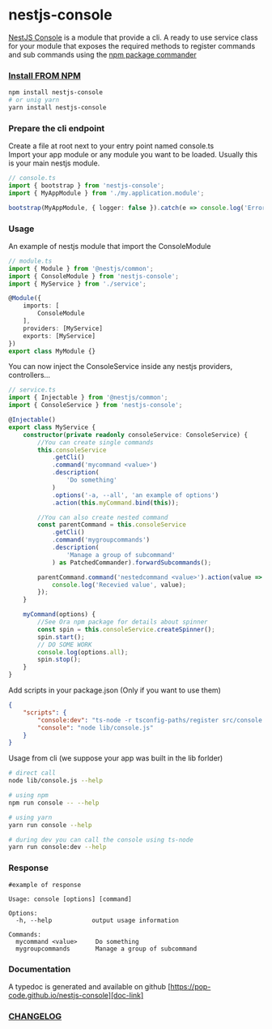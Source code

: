 # nestjs-console

[NestJS Console][doc-link] is a module that provide a cli. A ready to use service class for your module that exposes the required methods to register commands and sub commands using the [npm package commander][commander-link]

### [Install FROM NPM][npm]

```bash
npm install nestjs-console
# or unig yarn
yarn install nestjs-console
```

### Prepare the cli endpoint

Create a file at root next to your entry point named console.ts  
Import your app module or any module you want to be loaded. Usually this is your main nestjs module.

```ts
// console.ts
import { bootstrap } from 'nestjs-console';
import { MyAppModule } from './my.application.module';

bootstrap(MyAppModule, { logger: false }).catch(e => console.log('Error', e));
```

### Usage

An example of nestjs module that import the ConsoleModule

```ts
// module.ts
import { Module } from '@nestjs/common';
import { ConsoleModule } from 'nestjs-console';
import { MyService } from './service';

@Module({
    imports: [
        ConsoleModule
    ],
    providers: [MyService]
    exports: [MyService]
})
export class MyModule {}
```

You can now inject the ConsoleService inside any nestjs providers, controllers...

```ts
// service.ts
import { Injectable } from '@nestjs/common';
import { ConsoleService } from 'nestjs-console';

@Injectable()
export class MyService {
    constructor(private readonly consoleService: ConsoleService) {
        //You can create single commands
        this.consoleService
            .getCli()
            .command('mycommand <value>')
            .description(
                'Do something'
            )
            .options('-a, --all', 'an example of options')
            .action(this.myCommand.bind(this));

        //You can also create nested command
        const parentCommand = this.consoleService
            .getCli()
            .command('mygroupcommands')
            .description(
                'Manage a group of subcommand'
            ) as PatchedCommander).forwardSubcommands();

        parentCommand.command('nestedcommand <value>').action(value => {
            console.log('Recevied value', value);
        });
    }

    myCommand(options) {
        //See Ora npm package for details about spinner
        const spin = this.consoleService.createSpinner();
        spin.start();
        // DO SOME WORK
        console.log(options.all);
        spin.stop();
    }
}
```

Add scripts in your package.json (Only if you want to use them)

```json
{
    "scripts": {
        "console:dev": "ts-node -r tsconfig-paths/register src/console.ts",
        "console": "node lib/console.js"
    }
}
```

Usage from cli (we suppose your app was built in the lib forlder)

```bash
# direct call
node lib/console.js --help

# using npm
npm run console -- --help

# using yarn
yarn run console --help

# during dev you can call the console using ts-node
yarn run console:dev --help
```

### Response

```
#example of response

Usage: console [options] [command]

Options:
  -h, --help           output usage information

Commands:
  mycommand <value>     Do something
  mygroupcommands       Manage a group of subcommand
```

### Documentation

A typedoc is generated and available on github [https://pop-code.github.io/nestjs-console][doc-link]

### [CHANGELOG][changelog]

[npm]: https://www.npmjs.com/package/nestjs-console
[doc-link]: https://pop-code.github.io/nestjs-console
[commander-link]: https://www.npmjs.com/package/commander
[changelog]: https://github.com/Pop-Code/nestjs-console/CHANGELOG.md
